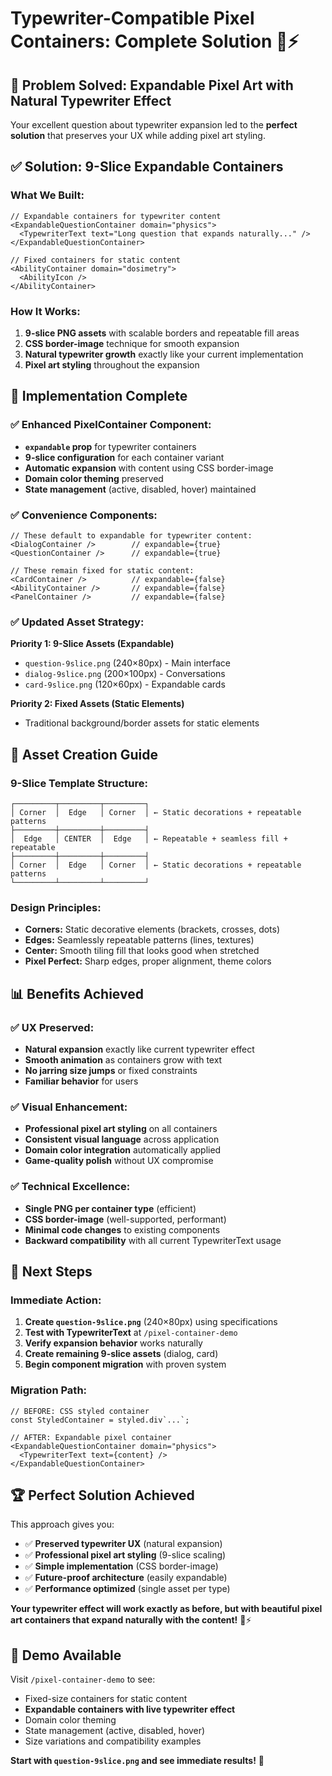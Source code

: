 # Typewriter-Compatible Pixel Containers: Complete Solution 🎨⚡

## 🎯 **Problem Solved: Expandable Pixel Art with Natural Typewriter Effect**

Your excellent question about typewriter expansion led to the **perfect solution** that preserves your UX while adding pixel art styling.

## ✅ **Solution: 9-Slice Expandable Containers**

### What We Built:
```tsx
// Expandable containers for typewriter content
<ExpandableQuestionContainer domain="physics">
  <TypewriterText text="Long question that expands naturally..." />
</ExpandableQuestionContainer>

// Fixed containers for static content  
<AbilityContainer domain="dosimetry">
  <AbilityIcon />
</AbilityContainer>
```

### How It Works:
1. **9-slice PNG assets** with scalable borders and repeatable fill areas
2. **CSS border-image** technique for smooth expansion
3. **Natural typewriter growth** exactly like your current implementation
4. **Pixel art styling** throughout the expansion

## 🚀 **Implementation Complete**

### ✅ Enhanced PixelContainer Component:
- **`expandable` prop** for typewriter containers
- **9-slice configuration** for each container variant
- **Automatic expansion** with content using CSS border-image
- **Domain color theming** preserved
- **State management** (active, disabled, hover) maintained

### ✅ Convenience Components:
```tsx
// These default to expandable for typewriter content:
<DialogContainer />        // expandable={true}
<QuestionContainer />      // expandable={true}

// These remain fixed for static content:
<CardContainer />          // expandable={false}
<AbilityContainer />       // expandable={false}
<PanelContainer />         // expandable={false}
```

### ✅ Updated Asset Strategy:
**Priority 1: 9-Slice Assets (Expandable)**
- `question-9slice.png` (240×80px) - Main interface
- `dialog-9slice.png` (200×100px) - Conversations
- `card-9slice.png` (120×60px) - Expandable cards

**Priority 2: Fixed Assets (Static Elements)**
- Traditional background/border assets for static elements

## 🎨 **Asset Creation Guide**

### 9-Slice Template Structure:
```
┌─────────┬─────────┬─────────┐
│ Corner  │  Edge   │ Corner  │ ← Static decorations + repeatable patterns
├─────────┼─────────┼─────────┤
│  Edge   │ CENTER  │  Edge   │ ← Repeatable + seamless fill + repeatable
├─────────┼─────────┼─────────┤
│ Corner  │  Edge   │ Corner  │ ← Static decorations + repeatable patterns
└─────────┴─────────┴─────────┘
```

### Design Principles:
- **Corners:** Static decorative elements (brackets, crosses, dots)
- **Edges:** Seamlessly repeatable patterns (lines, textures)
- **Center:** Smooth tiling fill that looks good when stretched
- **Pixel Perfect:** Sharp edges, proper alignment, theme colors

## 📊 **Benefits Achieved**

### ✅ **UX Preserved:**
- **Natural expansion** exactly like current typewriter effect
- **Smooth animation** as containers grow with text
- **No jarring size jumps** or fixed constraints
- **Familiar behavior** for users

### ✅ **Visual Enhancement:**
- **Professional pixel art styling** on all containers
- **Consistent visual language** across application
- **Domain color integration** automatically applied
- **Game-quality polish** without UX compromise

### ✅ **Technical Excellence:**
- **Single PNG per container type** (efficient)
- **CSS border-image** (well-supported, performant)
- **Minimal code changes** to existing components
- **Backward compatibility** with all current TypewriterText usage

## 🎯 **Next Steps**

### Immediate Action:
1. **Create `question-9slice.png`** (240×80px) using specifications
2. **Test with TypewriterText** at `/pixel-container-demo`
3. **Verify expansion behavior** works naturally
4. **Create remaining 9-slice assets** (dialog, card)
5. **Begin component migration** with proven system

### Migration Path:
```tsx
// BEFORE: CSS styled container
const StyledContainer = styled.div`...`;

// AFTER: Expandable pixel container  
<ExpandableQuestionContainer domain="physics">
  <TypewriterText text={content} />
</ExpandableQuestionContainer>
```

## 🏆 **Perfect Solution Achieved**

This approach gives you:
- ✅ **Preserved typewriter UX** (natural expansion)
- ✅ **Professional pixel art styling** (9-slice scaling)
- ✅ **Simple implementation** (CSS border-image)
- ✅ **Future-proof architecture** (easily expandable)
- ✅ **Performance optimized** (single asset per type)

**Your typewriter effect will work exactly as before, but with beautiful pixel art containers that expand naturally with the content!** 🎨⚡

## 🚀 **Demo Available**

Visit `/pixel-container-demo` to see:
- Fixed-size containers for static content
- **Expandable containers with live typewriter effect**
- Domain color theming
- State management (active, disabled, hover)
- Size variations and compatibility examples

**Start with `question-9slice.png` and see immediate results!** 🎯 